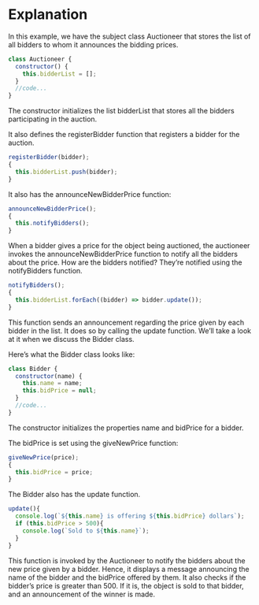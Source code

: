 # Explanation

In this example, we have the subject class Auctioneer that stores the list of all bidders to whom it announces the bidding prices.

```javascript
class Auctioneer {
  constructor() {
    this.bidderList = [];
  }
  //code...
}
```

The constructor initializes the list bidderList that stores all the bidders participating in the auction.

It also defines the registerBidder function that registers a bidder for the auction.

```javascript
registerBidder(bidder);
{
  this.bidderList.push(bidder);
}
```

It also has the announceNewBidderPrice function:

```javascript
announceNewBidderPrice();
{
  this.notifyBidders();
}
```

When a bidder gives a price for the object being auctioned, the auctioneer invokes the announceNewBidderPrice function to notify all the bidders about the price. How are the bidders notified? They’re notified using the notifyBidders function.

```javascript
notifyBidders();
{
  this.bidderList.forEach((bidder) => bidder.update());
}
```

This function sends an announcement regarding the price given by each bidder in the list. It does so by calling the update function. We’ll take a look at it when we discuss the Bidder class.

Here’s what the Bidder class looks like:

```javascript
class Bidder {
  constructor(name) {
    this.name = name;
    this.bidPrice = null;
  }
  //code...
}
```

The constructor initializes the properties name and bidPrice for a bidder.

The bidPrice is set using the giveNewPrice function:

```javascript
giveNewPrice(price);
{
  this.bidPrice = price;
}
```

The Bidder also has the update function.

```javascript
update(){
  console.log(`${this.name} is offering ${this.bidPrice} dollars`);
  if (this.bidPrice > 500){
    console.log(`Sold to ${this.name}`);
  }
}
```

This function is invoked by the Auctioneer to notify the bidders about the new price given by a bidder. Hence, it displays a message announcing the name of the bidder and the bidPrice offered by them. It also checks if the bidder’s price is greater than 500. If it is, the object is sold to that bidder, and an announcement of the winner is made.
